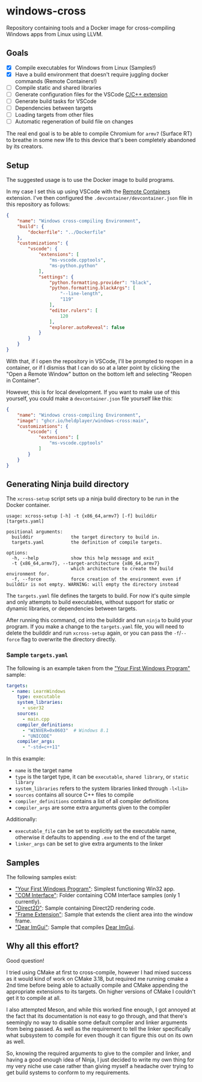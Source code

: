 # windows-cross

Repository containing tools and a Docker image for cross-compiling Windows apps from Linux using LLVM.

## Goals

- [x] Compile executables for Windows from Linux (Samples!)
- [x] Have a build environment that doesn't require juggling docker commands (Remote Containers!)
- [ ] Compile static and shared libraries
- [ ] Generate configuration files for the VSCode [C/C++ extension](https://marketplace.visualstudio.com/items?itemName=ms-vscode.cpptools)
- [ ] Generate build tasks for VSCode
- [ ] Dependencies between targets
- [ ] Loading targets from other files
- [ ] Automatic regeneration of build file on changes

The real end goal is to be able to compile Chromium for `armv7` (Surface RT) to breathe in some new life to this device that's been completely abandoned by its creators.

## Setup

The suggested usage is to use the Docker image to build programs.

In my case I set this up using VSCode with the [Remote Containers](https://marketplace.visualstudio.com/items?itemName=ms-vscode-remote.remote-containers) extension.
I've then configured the `.devcontainer/devcontainer.json` file in this repository as follows:
```json
{
    "name": "Windows cross-compiling Environment",
    "build": {
        "dockerfile": "../Dockerfile"
    },
    "customizations": {
        "vscode": {
            "extensions": [
                "ms-vscode.cpptools",
                "ms-python.python"
            ],
            "settings": {
                "python.formatting.provider": "black",
                "python.formatting.blackArgs": [
                    "--line-length",
                    "119"
                ],
                "editor.rulers": [
                    120
                ],
                "explorer.autoReveal": false
            }
        }
    }
}
```

With that, if I open the repository in VSCode, I'll be prompted to reopen in a container, or if I dismiss that I can do so at a later point by clicking the "Open a Remote Window" button on the bottom left and selecting "Reopen in Container".

However, this is for local development. If you want to make use of this yourself, you could make a `devcontainer.json` file yourself like this:
```json
{
    "name": "Windows cross-compiling Environment",
    "image": "ghcr.io/heldplayer/windows-cross:main",
    "customizations": {
        "vscode": {
            "extensions": [
                "ms-vscode.cpptools"
            ]
        }
    }
}
```

## Generating Ninja build directory

The `xcross-setup` script sets up a ninja build directory to be run in the Docker container.

```
usage: xcross-setup [-h] -t {x86_64,armv7} [-f] builddir [targets.yaml]

positional arguments:
  builddir              the target directory to build in.
  targets.yaml          the definition of compile targets.

options:
  -h, --help            show this help message and exit
  -t {x86_64,armv7}, --target-architecture {x86_64,armv7}
                        which architecture to create the build environment for.
  -f, --force           force creation of the environment even if builddir is not empty. WARNING: will empty the directory instead
```

The `targets.yaml` file defines the targets to build.
For now it's quite simple and only attempts to build executables, without support for static or dynamic libraries, or dependencies between targets.

After running this command, cd into the builddir and run `ninja` to build your program.
If you make a change to the `targets.yaml` file, you will need to delete the builddir and run `xcross-setup` again, or you can pass the `-f`/`--force` flag to overwrite the directory directly.

### Sample `targets.yaml`

The following is an example taken from the ["Your First Windows Program"](samples/first-windows-program) sample:
```yaml
targets:
  - name: LearnWindows
    type: executable
    system_libraries:
      - user32
    sources:
      - main.cpp
    compiler_definitions:
      - "WINVER=0x0603"  # Windows 8.1
      - "UNICODE"
    compiler_args:
      - "-std=c++11"
```

In this example:
- `name` is the target name
- `type` is the target type, it can be `executable`, `shared library`, or `static library`
- `system_libraries` refers to the system libraries linked through `-l<lib>`
- `sources` contains all source C++ files to compile
- `compiler_definitions` contains a list of all compiler definitions
- `compiler_args` are some extra arguments given to the compiler

Additionally:
- `executable_file` can be set to explicitly set the executable name, otherwise it defaults to appending `.exe` to the end of the target
- `linker_args` can be set to give extra arguments to the linker

## Samples

The following samples exist:
- ["Your First Windows Program"](samples/first-windows-program): Simplest functioning Win32 app.
- ["COM Interface"](samples/com-interface): Folder containing COM Interface samples (only 1 currently).
- ["Direct2D"](samples/direct2d): Sample containing Direct2D rendering code.
- ["Frame Extension"](samples/frame-extend): Sample that extends the client area into the window frame.
- ["Dear ImGui"](samples/imgui): Sample that compiles [Dear ImGui](https://github.com/ocornut/imgui).

## Why all this effort?
Good question!

I tried using CMake at first to cross-compile, however I had mixed success as it would kind of work on CMake 3.18, but required me running cmake a 2nd time before being able to actually compile and CMake appending the appropriate extensions to its targets.
On higher versions of CMake I couldn't get it to compile at all.

I also attempted Meson, and while this worked fine enough, I got annoyed at the fact that its documentation is not easy to go through, and that there's seemingly no way to disable some default compiler and linker arguments from being passed. As well as the requirement to tell the linker specifically what subsystem to compile for even though it can figure this out on its own as well.

So, knowing the required arguments to give to the compiler and linker, and having a good enough idea of Ninja, I just decided to write my own thing for my very niche use case rather than giving myself a headache over trying to get build systems to conform to my requirements.
